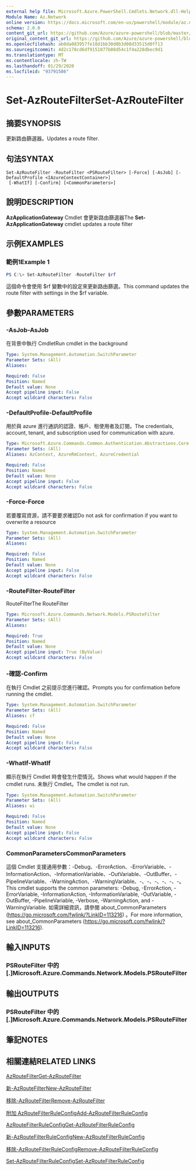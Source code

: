 ```yaml
---
external help file: Microsoft.Azure.PowerShell.Cmdlets.Network.dll-Help.xml
Module Name: Az.Network
online version: https://docs.microsoft.com/en-us/powershell/module/az.network/set-azroutefilter
schema: 2.0.0
content_git_url: https://github.com/Azure/azure-powershell/blob/master/src/Network/Network/help/Set-AzRouteFilter.md
original_content_git_url: https://github.com/Azure/azure-powershell/blob/master/src/Network/Network/help/Set-AzRouteFilter.md
ms.openlocfilehash: ab0da083957fe18d1bb30d0b3d08d33515d0ff13
ms.sourcegitcommit: 4d2c178cd6df9151877b08d54c1f4a228dbec9d1
ms.translationtype: MT
ms.contentlocale: zh-TW
ms.lasthandoff: 01/29/2020
ms.locfileid: "93791586"
---
```

# <span data-ttu-id="0f523-101">Set-AzRouteFilter</span><span class="sxs-lookup"><span data-stu-id="0f523-101">Set-AzRouteFilter</span></span>

## <span data-ttu-id="0f523-102">摘要</span><span class="sxs-lookup"><span data-stu-id="0f523-102">SYNOPSIS</span></span>
<span data-ttu-id="0f523-103">更新路由篩選器。</span><span class="sxs-lookup"><span data-stu-id="0f523-103">Updates a route filter.</span></span>

## <span data-ttu-id="0f523-104">句法</span><span class="sxs-lookup"><span data-stu-id="0f523-104">SYNTAX</span></span>

```
Set-AzRouteFilter -RouteFilter <PSRouteFilter> [-Force] [-AsJob] [-DefaultProfile <IAzureContextContainer>]
 [-WhatIf] [-Confirm] [<CommonParameters>]
```

## <span data-ttu-id="0f523-105">說明</span><span class="sxs-lookup"><span data-stu-id="0f523-105">DESCRIPTION</span></span>
<span data-ttu-id="0f523-106">**AzApplicationGateway** Cmdlet 會更新路由篩選器</span><span class="sxs-lookup"><span data-stu-id="0f523-106">The **Set-AzApplicationGateway** cmdlet updates a route filter</span></span>

## <span data-ttu-id="0f523-107">示例</span><span class="sxs-lookup"><span data-stu-id="0f523-107">EXAMPLES</span></span>

### <span data-ttu-id="0f523-108">範例1</span><span class="sxs-lookup"><span data-stu-id="0f523-108">Example 1</span></span>
```powershell
PS C:\> Set-AzRouteFilter -RouteFilter $rf
```

<span data-ttu-id="0f523-109">這個命令會使用 $rf 變數中的設定來更新路由篩選。</span><span class="sxs-lookup"><span data-stu-id="0f523-109">This command updates the route filter with settings in the $rf variable.</span></span>

## <span data-ttu-id="0f523-110">參數</span><span class="sxs-lookup"><span data-stu-id="0f523-110">PARAMETERS</span></span>

### <span data-ttu-id="0f523-111">-AsJob</span><span class="sxs-lookup"><span data-stu-id="0f523-111">-AsJob</span></span>
<span data-ttu-id="0f523-112">在背景中執行 Cmdlet</span><span class="sxs-lookup"><span data-stu-id="0f523-112">Run cmdlet in the background</span></span>

```yaml
Type: System.Management.Automation.SwitchParameter
Parameter Sets: (All)
Aliases:

Required: False
Position: Named
Default value: None
Accept pipeline input: False
Accept wildcard characters: False
```

### <span data-ttu-id="0f523-113">-DefaultProfile</span><span class="sxs-lookup"><span data-stu-id="0f523-113">-DefaultProfile</span></span>
<span data-ttu-id="0f523-114">用於與 azure 進行通訊的認證、帳戶、租使用者及訂閱。</span><span class="sxs-lookup"><span data-stu-id="0f523-114">The credentials, account, tenant, and subscription used for communication with azure.</span></span>

```yaml
Type: Microsoft.Azure.Commands.Common.Authentication.Abstractions.Core.IAzureContextContainer
Parameter Sets: (All)
Aliases: AzContext, AzureRmContext, AzureCredential

Required: False
Position: Named
Default value: None
Accept pipeline input: False
Accept wildcard characters: False
```

### <span data-ttu-id="0f523-115">-Force</span><span class="sxs-lookup"><span data-stu-id="0f523-115">-Force</span></span>
<span data-ttu-id="0f523-116">若要覆寫資源，請不要要求確認</span><span class="sxs-lookup"><span data-stu-id="0f523-116">Do not ask for confirmation if you want to overwrite a resource</span></span>

```yaml
Type: System.Management.Automation.SwitchParameter
Parameter Sets: (All)
Aliases:

Required: False
Position: Named
Default value: None
Accept pipeline input: False
Accept wildcard characters: False
```

### <span data-ttu-id="0f523-117">-RouteFilter</span><span class="sxs-lookup"><span data-stu-id="0f523-117">-RouteFilter</span></span>
<span data-ttu-id="0f523-118">RouteFilter</span><span class="sxs-lookup"><span data-stu-id="0f523-118">The RouteFilter</span></span>

```yaml
Type: Microsoft.Azure.Commands.Network.Models.PSRouteFilter
Parameter Sets: (All)
Aliases:

Required: True
Position: Named
Default value: None
Accept pipeline input: True (ByValue)
Accept wildcard characters: False
```

### <span data-ttu-id="0f523-119">-確認</span><span class="sxs-lookup"><span data-stu-id="0f523-119">-Confirm</span></span>
<span data-ttu-id="0f523-120">在執行 Cmdlet 之前提示您進行確認。</span><span class="sxs-lookup"><span data-stu-id="0f523-120">Prompts you for confirmation before running the cmdlet.</span></span>

```yaml
Type: System.Management.Automation.SwitchParameter
Parameter Sets: (All)
Aliases: cf

Required: False
Position: Named
Default value: None
Accept pipeline input: False
Accept wildcard characters: False
```

### <span data-ttu-id="0f523-121">-WhatIf</span><span class="sxs-lookup"><span data-stu-id="0f523-121">-WhatIf</span></span>
<span data-ttu-id="0f523-122">顯示在執行 Cmdlet 時會發生什麼情況。</span><span class="sxs-lookup"><span data-stu-id="0f523-122">Shows what would happen if the cmdlet runs.</span></span> <span data-ttu-id="0f523-123">未執行 Cmdlet。</span><span class="sxs-lookup"><span data-stu-id="0f523-123">The cmdlet is not run.</span></span>

```yaml
Type: System.Management.Automation.SwitchParameter
Parameter Sets: (All)
Aliases: wi

Required: False
Position: Named
Default value: None
Accept pipeline input: False
Accept wildcard characters: False
```

### <span data-ttu-id="0f523-124">CommonParameters</span><span class="sxs-lookup"><span data-stu-id="0f523-124">CommonParameters</span></span>
<span data-ttu-id="0f523-125">這個 Cmdlet 支援通用參數：-Debug、-ErrorAction、-ErrorVariable、-InformationAction、-InformationVariable、-OutVariable、-OutBuffer、-PipelineVariable、-WarningAction、-WarningVariable、-、-、-、-、-、-。</span><span class="sxs-lookup"><span data-stu-id="0f523-125">This cmdlet supports the common parameters: -Debug, -ErrorAction, -ErrorVariable, -InformationAction, -InformationVariable, -OutVariable, -OutBuffer, -PipelineVariable, -Verbose, -WarningAction, and -WarningVariable.</span></span> <span data-ttu-id="0f523-126">如需詳細資訊，請參閱 about_CommonParameters (https://go.microsoft.com/fwlink/?LinkID=113216) 。</span><span class="sxs-lookup"><span data-stu-id="0f523-126">For more information, see about_CommonParameters (https://go.microsoft.com/fwlink/?LinkID=113216).</span></span>

## <span data-ttu-id="0f523-127">輸入</span><span class="sxs-lookup"><span data-stu-id="0f523-127">INPUTS</span></span>

### <span data-ttu-id="0f523-128">PSRouteFilter 中的 [.]</span><span class="sxs-lookup"><span data-stu-id="0f523-128">Microsoft.Azure.Commands.Network.Models.PSRouteFilter</span></span>

## <span data-ttu-id="0f523-129">輸出</span><span class="sxs-lookup"><span data-stu-id="0f523-129">OUTPUTS</span></span>

### <span data-ttu-id="0f523-130">PSRouteFilter 中的 [.]</span><span class="sxs-lookup"><span data-stu-id="0f523-130">Microsoft.Azure.Commands.Network.Models.PSRouteFilter</span></span>

## <span data-ttu-id="0f523-131">筆記</span><span class="sxs-lookup"><span data-stu-id="0f523-131">NOTES</span></span>

## <span data-ttu-id="0f523-132">相關連結</span><span class="sxs-lookup"><span data-stu-id="0f523-132">RELATED LINKS</span></span>

[<span data-ttu-id="0f523-133">AzRouteFilter</span><span class="sxs-lookup"><span data-stu-id="0f523-133">Get-AzRouteFilter</span></span>](./Get-AzRouteFilter.md)

[<span data-ttu-id="0f523-134">新-AzRouteFilter</span><span class="sxs-lookup"><span data-stu-id="0f523-134">New-AzRouteFilter</span></span>](./New-AzRouteFilter.md)

[<span data-ttu-id="0f523-135">移除-AzRouteFilter</span><span class="sxs-lookup"><span data-stu-id="0f523-135">Remove-AzRouteFilter</span></span>](./Remove-AzRouteFilter.md)

[<span data-ttu-id="0f523-136">附加 AzRouteFilterRuleConfig</span><span class="sxs-lookup"><span data-stu-id="0f523-136">Add-AzRouteFilterRuleConfig</span></span>](./Add-AzRouteFilterRuleConfig.md)

[<span data-ttu-id="0f523-137">AzRouteFilterRuleConfig</span><span class="sxs-lookup"><span data-stu-id="0f523-137">Get-AzRouteFilterRuleConfig</span></span>](./Get-AzRouteFilterRuleConfig.md)

[<span data-ttu-id="0f523-138">新-AzRouteFilterRuleConfig</span><span class="sxs-lookup"><span data-stu-id="0f523-138">New-AzRouteFilterRuleConfig</span></span>](./New-AzRouteFilterRuleConfig.md)

[<span data-ttu-id="0f523-139">移除-AzRouteFilterRuleConfig</span><span class="sxs-lookup"><span data-stu-id="0f523-139">Remove-AzRouteFilterRuleConfig</span></span>](./Remove-AzRouteFilterRuleConfig.md)

[<span data-ttu-id="0f523-140">Set-AzRouteFilterRuleConfig</span><span class="sxs-lookup"><span data-stu-id="0f523-140">Set-AzRouteFilterRuleConfig</span></span>](./Set-AzRouteFilterRuleConfig.md)
